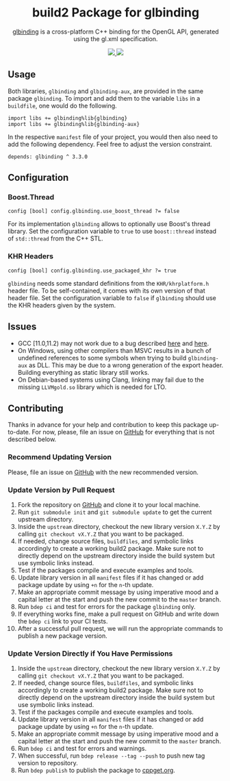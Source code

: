 <h1 align="center">
    build2 Package for glbinding
</h1>

<p align="center">
    <a href="https://glbinding.org/">glbinding</a> is a cross-platform C++ binding for the OpenGL API, generated using the gl.xml specification.
</p>

<p align="center">
    <a href="https://cppget.org/glbinding">
        <img src="https://img.shields.io/website/https/cppget.org/glbinding.svg?down_message=offline&label=cppget.org&style=for-the-badge&up_color=blue&up_message=online">
    </a>
    <a href="https://queue.cppget.org/glbinding">
        <img src="https://img.shields.io/website/https/queue.cppget.org/glbinding.svg?down_message=empty&down_color=blue&label=queue.cppget.org&style=for-the-badge&up_color=orange&up_message=running">
    </a>
</p>

## Usage
Both libraries, `glbinding` and `glbinding-aux`, are provided in the same package `glbinding`.
To import and add them to the variable `libs` in a `buildfile`, one would do the following.

    import libs += glbinding%lib{glbinding}
    import libs += glbinding%lib{glbinding-aux}

In the respective `manifest` file of your project, you would then also need to add the following dependency.
Feel free to adjust the version constraint.

    depends: glbinding ^ 3.3.0

## Configuration

### Boost.Thread

    config [bool] config.glbinding.use_boost_thread ?= false

For its implementation `glbinding` allows to optionally use Boost's thread library.
Set the configuration variable to `true` to use `boost::thread` instead of `std::thread` from the C++ STL.

### KHR Headers

    config [bool] config.glbinding.use_packaged_khr ?= true

`glbinding` needs some standard definitions from the `KHR/khrplatform.h` header file.
To be self-contained, it comes with its own version of that header file.
Set the configuration variable to `false` if `glbinding` should use the KHR headers given by the system.

## Issues
- GCC [11.0,11.2) may not work due to a bug described [here](https://github.com/build2/build2/issues/158) and [here](https://gcc.gnu.org/bugzilla/show_bug.cgi?id=101298).
- On Windows, using other compilers than MSVC results in a bunch of undefined references to some symbols when trying to build `glbinding-aux` as DLL. This may be due to a wrong generation of the export header. Building everything as static library still works.
- On Debian-based systems using Clang, linking may fail due to the missing `LLVMgold.so` library which is needed for LTO.

## Contributing
Thanks in advance for your help and contribution to keep this package up-to-date.
For now, please, file an issue on [GitHub](https://github.com/build2-packaging/glbinding/issues) for everything that is not described below.

### Recommend Updating Version
Please, file an issue on [GitHub](https://github.com/build2-packaging/glbinding/issues) with the new recommended version.

### Update Version by Pull Request
1. Fork the repository on [GitHub](https://github.com/build2-packaging/glbinding) and clone it to your local machine.
2. Run `git submodule init` and `git submodule update` to get the current upstream directory.
3. Inside the `upstream` directory, checkout the new library version `X.Y.Z` by calling `git checkout vX.Y.Z` that you want to be packaged.
4. If needed, change source files, `buildfiles`, and symbolic links accordingly to create a working build2 package. Make sure not to directly depend on the upstream directory inside the build system but use symbolic links instead.
5. Test if the packages compile and execute examples and tools.
6. Update library version in all `manifest` files if it has changed or add package update by using `+n` for the `n`-th update.
7. Make an appropriate commit message by using imperative mood and a capital letter at the start and push the new commit to the `master` branch.
8. Run `bdep ci` and test for errors for the package `glbinding` only.
9. If everything works fine, make a pull request on GitHub and write down the `bdep ci` link to your CI tests.
10. After a successful pull request, we will run the appropriate commands to publish a new package version.

### Update Version Directly if You Have Permissions
1. Inside the `upstream` directory, checkout the new library version `X.Y.Z` by calling `git checkout vX.Y.Z` that you want to be packaged.
2. If needed, change source files, `buildfiles`, and symbolic links accordingly to create a working build2 package. Make sure not to directly depend on the upstream directory inside the build system but use symbolic links instead.
3. Test if the packages compile and execute examples and tools.
4. Update library version in all `manifest` files if it has changed or add package update by using `+n` for the `n`-th update.
5. Make an appropriate commit message by using imperative mood and a capital letter at the start and push the new commit to the `master` branch.
6. Run `bdep ci` and test for errors and warnings.
7. When successful, run `bdep release --tag --push` to push new tag version to repository.
8. Run `bdep publish` to publish the package to [cppget.org](https://cppget.org).
